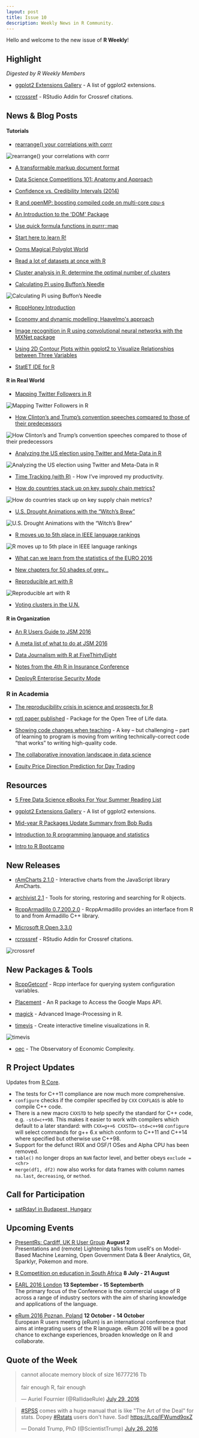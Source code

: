 ```yaml
---
layout: post
title: Issue 10
description: Weekly News in R Community.
---
```


Hello and welcome to the new issue of **R Weekly**!

## Highlight

*Digested by R Weekly Members*

+ [ggplot2 Extensions Gallery](http://www.ggplot2-exts.org/) - A list of ggplot2 extensions.

+ [rcrossref](https://github.com/ropensci/rcrossref/pull/114) - RStudio Addin for Crossref citations.

## News & Blog Posts

#### Tutorials

+ [rearrange() your correlations with corrr](https://drsimonj.svbtle.com/rearrange-your-correlations-with-corrr)

![rearrange() your correlations with corrr](https://svbtleusercontent.com/ryxesiaipuic5g_small.png)

+ [A transformable markup document format](https://anhinton.github.io/report-transformableDocuments/report.html)

+ [Data Science Competitions 101: Anatomy and Approach](https://techandmortals.wordpress.com/2016/07/27/data-science-competitions-101-anatomy-and-approach/)

+ [Confidence vs. Credibility Intervals (2014)](http://freakonometrics.hypotheses.org/18117)

+ [R and openMP: boosting compiled code on multi-core cpu-s](http://www.parallelr.com/r-and-openmp-boosting-compiled-code-on-multi-core-cpu-s/)

+ [An Introduction to the 'DOM' Package](https://www.stat.auckland.ac.nz/~paul/Reports/DOM/Intro/DOM-Intro.html)

+ [Use quick formula functions in purrr::map](https://rud.is/b/2016/07/26/use-quick-formula-functions-in-purrrmap-base-vs-tidtyverse-idiom-comparisonsexamples/)

+ [Start here to learn R!](http://r-exercises.com/2016/07/22/start-here-to-learn-r/)

+ [Ooms Magical Polyglot World](https://timelyportfolio.blogspot.com/2016/07/ooms-magical-polyglot-world.html)

+ [Read a lot of datasets at once with R](http://www.brodrigues.co/blog/2016-07-26-read-a-lot-of-datasets-at-once-with-r/)

+ [Cluster analysis in R: determine the optimal number of clusters](https://stackoverflow.com/questions/15376075/cluster-analysis-in-r-determine-the-optimal-number-of-clusters)

+ [Calculating Pi using Buffon’s Needle](http://www.exegetic.biz/blog/2016/07/calculating-pi-using-buffons-needle/)

![Calculating Pi using Buffon’s Needle](https://i2.wp.com/www.exegetic.biz/blog/wp-content/uploads/2016/07/buffon-needle-pi.png?resize=456%2C227)


+ [RcppHoney Introduction](http://gallery.rcpp.org//articles/rcpp-honey/)

+ [Economy and dynamic modelling: Haavelmo's approach](https://memosisland.blogspot.sg/2016/07/economy-and-dynamic-modelling-haavelmos.html)

+ [Image recognition in R using convolutional neural networks with the MXNet package](https://firsttimeprogrammer.blogspot.sg/2016/07/image-recognition-in-r-using.html)

+ [Using 2D Contour Plots within ggplot2 to Visualize Relationships between Three Variables](https://www.r-statistics.com/2016/07/using-2d-contour-plots-within-ggplot2-to-visualize-relationships-between-three-variables/)

+ [StatET IDE for R](https://matloff.wordpress.com/2016/07/22/statet-ide-for-r/)



#### R in Real World

+ [Mapping Twitter Followers in R](https://lucaspuente.github.io/notes/2016/04/05/Mapping-Twitter-Followers)

![Mapping Twitter Followers in R](https://cdn.rawgit.com/LucasPuente/lucaspuente.github.io/master/img/Twitter_Maps.gif)

+ [How Clinton’s and Trump’s convention speeches compared to those of their predecessors](http://www.economist.com/blogs/graphicdetail/2016/07/daily-chart-19)

![How Clinton’s and Trump’s convention speeches compared to those of their predecessors](https://cdn.static-economist.com/sites/default/files/imagecache/original-size/images/2016/07/blogs/graphic-detail/20160730_woc911_4.png)

+ [Analyzing the US election using Twitter and Meta-Data in R](https://behaviouralthinking.com/2016/07/29/analyzing-the-us-election-using-twitter-and-meta-data-in-r/)

![Analyzing the US election using Twitter and Meta-Data in R](https://raw.githubusercontent.com/andreasose/twitter-scripts/master/RepVsDem.png)

+ [Time Tracking (with R)](http://alspur.com/time-tracking/) - How I’ve improved my productivity.

+ [How do countries stack up on key supply chain metrics?](https://bradleyboehmke.shinyapps.io/LPI_Rankings/)

![How do countries stack up on key supply chain metrics?](https://pbs.twimg.com/media/Cod80PtWcAALZl3.jpg)

+ [U.S. Drought Animations with the “Witch’s Brew”](https://rud.is/b/2016/07/27/u-s-drought-animations-with-the-witchs-brew-purrr-broom-magick/)

![U.S. Drought Animations with the “Witch’s Brew”](https://rud.is/dl/2016dm.gif)

+ [R moves up to 5th place in IEEE language rankings](http://blog.revolutionanalytics.com/2016/07/r-moves-up-to-5th-place-in-ieee-language-rankings.html)

![R moves up to 5th place in IEEE language rankings](https://revolution-computing.typepad.com/.a/6a010534b1db25970b01bb092485d1970d-800wi)

+ [What can we learn from the statistics of the EURO 2016](http://datascienceplus.com/what-can-we-learn-from-the-statistics-of-the-euro-2016-application-of-factor-analysis/)

+ [New chapters for 50 shades of grey…](https://longhowlam.wordpress.com/2016/07/27/new-chapters-for-50-shades-of-grey/)

+ [Reproducible art with R](http://www.petrkeil.com/?p=2707)

![Reproducible art with R](https://cdn.rawgit.com/rweekly/image/master/2016-08-01/Figure_2B.png)

+ [Voting clusters in the U.N.](http://enelmargen.org/datascience/un-voting-communities/)

#### R in Organization

+ [An R Users Guide to JSM 2016](http://blog.revolutionanalytics.com/2016/07/an-r-users-guide-to-jsm-2016.html)

+ [A meta list of what to do at JSM 2016](http://simplystatistics.org/2016/07/30/jsm2016/)

+ [Data Journalism with R at FiveThirtyEight](http://blog.revolutionanalytics.com/2016/07/data-journalism-with-r-at-538.html)

+ [Notes from the 4th R in Insurance Conference](http://www.r-bloggers.com/notes-from-the-4th-r-in-insurance-conference/)

+ [DeployR Enterprise Security Mode](http://blog.revolutionanalytics.com/2016/07/deployr-enterprise-security-model.html)

### R in Academia

+ [The reproducibility crisis in science and prospects for R](https://www.r-statistics.com/2016/07/the-reproducibility-crisis-in-science-and-prospects-for-r/)

+ [rotl paper published](http://ropensci.org/blog/2016/07/26/rotl-paper-published) - Package for the Open Tree of Life data.

+ [Showing code changes when teaching](http://blog.rtwilson.com/showing-changes-when-teaching/) - A key – but challenging – part of learning to program is moving from writing technically-correct code “that works” to writing high-quality code.

+ [The collaborative innovation landscape in data science](https://ekonometrics.blogspot.sg/2016/07/the-collaborative-innovation-landscape.html)

+ [Equity Price Direction Prediction for Day Trading](http://www.bigdata.ugent.be/Working_Paper_Equity_Price_Direction_Prediction_For_Day_Trading_Ensemble_Classification_Using_Technical_Analysis_Indicators_With_Interaction_Effects.pdf)


## Resources

+ [5 Free Data Science eBooks For Your Summer Reading List](http://www.datasciencecentral.com/profiles/blogs/5-free-data-science-ebooks-for-your-summer-reading-list)

+ [ggplot2 Extensions Gallery](http://www.ggplot2-exts.org/) - A list of ggplot2 extensions.

+ [Mid-year R Packages Update Summary from Bob Rudis](https://rud.is/b/2016/07/24/mid-year-r-packages-update-summary/)

+ [Introduction to R programming language and statistics](http://www.mobile-marketing.fr/r-guide/)

+ [Intro to R Bootcamp](https://uc-r.github.io/r_bootcamp)

## New Releases

+ [rAmCharts 2.1.0](https://datastorm-open.github.io/introduction_ramcharts/convert.html) - Interactive charts from the JavaScript library AmCharts.

+ [archivist 2.1](http://smarterpoland.pl/index.php/2016/07/a-link-that-can-tell-more-than-dozens-of-lines-of-r-code-whats-new-in-archivist/) - Tools for storing, restoring and searching for R objects.

+ [RcppArmadillo 0.7.200.2.0](http://dirk.eddelbuettel.com/blog/2016/07/24#rcpparmadillo_0.7.200.2.0) - RcppArmadillo provides an interface from R to and from Armadillo C++ library.

+ [Microsoft R Open 3.3.0](http://www.r-bloggers.com/microsoft-r-open-3-3-0-now-available/)

+ [rcrossref](https://github.com/ropensci/rcrossref/pull/114) - RStudio Addin for Crossref citations.

![rcrossref](https://pbs.twimg.com/media/CoOo82NUEAAxHUF.jpg)


## New Packages & Tools

+ [RcppGetconf](http://dirk.eddelbuettel.com/blog/2016/07/28/#rcppgetconf_0.0.1) - Rcpp interface for querying system configuration variables.

+ [Placement](https://derekyves.github.io/2016/07/24/placement-pkg.html) - An R package to Access the Google Maps API.

+ [magick](https://github.com/jeroen/magick) - Advanced Image-Processing in R.

+ [timevis](https://github.com/daattali/timevis) - Create interactive timeline visualizations in R.

![timevis](https://cdn.rawgit.com/daattali/timevis/master/inst/img/worldcup.png)

+ [oec](http://pacha.hk/oec.html) - The Observatory of Economic Complexity.



## R Project Updates

Updates from [R Core](http://developer.r-project.org/blosxom.cgi/R-devel/NEWS).

+ The tests for C++11 compliance are now much more comprehensive.
+ `configure` checks if the compiler specified by `CXX` `CXXFLAGS` is able to compile C++ code.
+ There is a new macro `CXXSTD` to help specify the standard for C++ code, e.g. `-std=c++98`. This makes it easier to work with compilers which default to a later standard: with `CXX=g++6 CXXSTD=-std=c++98` `configure` will select commands for g++ 6.x which conform to C++11 and C++14 where specified but otherwise use C++98.
+  Support for the defunct IRIX and OSF/1 OSes and Alpha CPU has been removed.
+  `table()` no longer drops an `NaN` factor level, and better obeys `exclude = <chr>`
+  `merge(df1, df2)` now also works for data frames with column names `na.last`, `decreasing`, or `method`.

## Call for Participation

+ [satRday! in Budapest, Hungary](http://budapest.satrdays.org/#cfp)

## Upcoming Events

+ [PresentRs: Cardiff, UK R User Group](http://www.meetup.com/Cardiff-R-User-Group/events/232475804/) **August 2**      
Presentations and (remote) Lightening talks from useR's on Model-Based Machine Learning, Open Government Data & Beer Analytics, Git, Sparklyr, Pokemon and more.

+ [R Competition on education in South Africa](http://www.r-bloggers.com/r-competition-on-education-in-south-africa-july-and-august-2016/) **8 July - 21 August**

+ [EARL 2016 London](https://earlconf.com/)  **13 September - 15 Septemberth** <br>
The primary focus of the Conference is the commercial usage of R across a range of industry sectors with the aim of sharing knowledge and applications of the language.<br />

+ [eRum 2016 Poznan, Poland](http://erum.ue.poznan.pl/)  **12 October - 14 October** <br>
European R users meeting (eRum) is an international conference that aims at integrating users of the R language. eRum 2016 will be a good chance to exchange experiences, broaden knowledge on R and collaborate. <br />

## Quote of the Week

<blockquote class="twitter-tweet" data-lang="en"><p lang="en" dir="ltr">cannot allocate memory block of size 16777216 Tb<br><br>fair enough R, fair enough</p>&mdash; Auriel Fournier (@RallidaeRule) <a href="https://twitter.com/RallidaeRule/status/759038676965793794">July 29, 2016</a></blockquote>

<blockquote class="twitter-tweet" data-lang="en"><p lang="en" dir="ltr"><a href="https://twitter.com/hashtag/SPSS?src=hash">#SPSS</a> comes with a huge manual that is like &quot;The Art of the Deal&quot; for stats. Dopey <a href="https://twitter.com/hashtag/Rstats?src=hash">#Rstats</a> users don&#39;t have. Sad! <a href="https://t.co/IFWumd9oxZ">https://t.co/IFWumd9oxZ</a></p>&mdash; Donald Trump, PhD (@ScientistTrump) <a href="https://twitter.com/ScientistTrump/status/757931878015983617">July 26, 2016</a></blockquote>
